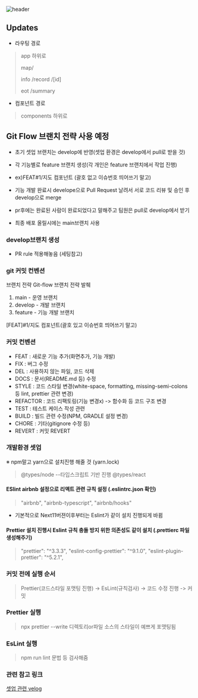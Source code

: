 ![header](https://capsule-render.vercel.app/api?type=waving&color=238636&height=300&section=header&text=ReadySetGo&fontSize=70&animation=fadeIn&fontAlignY=38&desc=Frontend&descAlignY=60&fontColor=ffffff)


## Updates
- 라우팅 경로
> app 하위로
> 
> map/
>
> info /record /[id]
>
> eot /summary

- 컴포넌트 경로
> components 하위로


## Git Flow 브랜치 전략 사용 예정

- 초기 셋업 브랜치는 develop에 반영(셋업 환경은 develop에서 pull로 받을 것)

- 각 기능별로 feature 브랜치 생성(각 개인은 feature 브랜치에서 작업 진행)

- ex)FEAT#1/지도 컴포넌트 (괄호 없고 이슈번호 띄어쓰기 말고)

- 기능 개발 완료시 develope으로 Pull Request 날려서 서로 코드 리뷰 및 승인 후 develop으로 merge

- pr후에는 완료된 사람이 완료되었다고 말해주고 팀원은 pull로 develop에서 받기

- 최종 배포 올릴시에는 main브랜치 사용

### develop브랜치 생성

- PR rule 적용해놓음 (세팅참고) 

### git 커밋 컨벤션

브랜치 전략
Git-flow 브랜치 전략 발췌
1) main - 운영 브랜치
2) develop - 개발 브랜치
3) feature - 기능 개발 브랜치

[FEAT]#1/지도 컴포넌트(괄호 있고 이슈번호 띄어쓰기 말고)

### 커밋 컨벤션
- FEAT : 새로운 기능 추가(화면추가, 기능 개발)
- FIX : 버그 수정
- DEL : 사용하지 않는 파일, 코드 삭제
- DOCS : 문서(README.md 등) 수정
- STYLE : 코드 스타일 변경(white-space, formatting, missing-semi-colons 등 lint, prettier 관련 변경)
- REFACTOR : 코드 리팩토링(기능 변경x) -> 함수화 등 코드 구조 변경
- TEST : 테스트 케이스 작성 관련
- BUILD : 빌드 관련 수정(NPM, GRADLE 설정 변경)
- CHORE : 기타(gitignore 수정 등)
- REVERT : 커밋 REVERT


### 개발환경 셋업
※ npm말고 yarn으로 설치진행 해줄 것 (yarn.lock)
> @types/node --타입스크립트 기반 진행
> @types/react

#### ESlint airbnb 설정으로 리액트 관련 규칙 설정 (.eslintrc.json 확인)
> "airbnb",
    "airbnb-typescript",
    "airbnb/hooks"
- 기본적으로 Next11버젼이후부터는 Eslint가 같이 설치 진행되게 바뀜

#### Prettier 설치 진행시 Eslint 규칙 충돌 방지 위한 의존성도 같이 설치 (.prettierc 파일 생성해주기)
>   "prettier": "^3.3.3",
    "eslint-config-prettier": "^9.1.0",
    "eslint-plugin-prettier": "^5.2.1",

### 커밋 전에 실행 순서
> Prettier(코드스타일 포맷팅 진행) -> EsLint(규칙검사) -> 코드 수정 진행 -> 커밋

### Prettier 실행

> npx prettier --write 디렉토리or파일
소스의 스타일이 예쁘게 포맷팅됨

### EsLint 실행
> npm run lint 
문법 등 검사해줌

### 관련 참고 링크
[셋업 관련 velog](https://velog.io/@xmun74/Next.js-TS%EC%97%90%EC%84%9C-ESLint-Prettier-%EC%84%A4%EC%A0%95%ED%95%98%EA%B8%B0)


